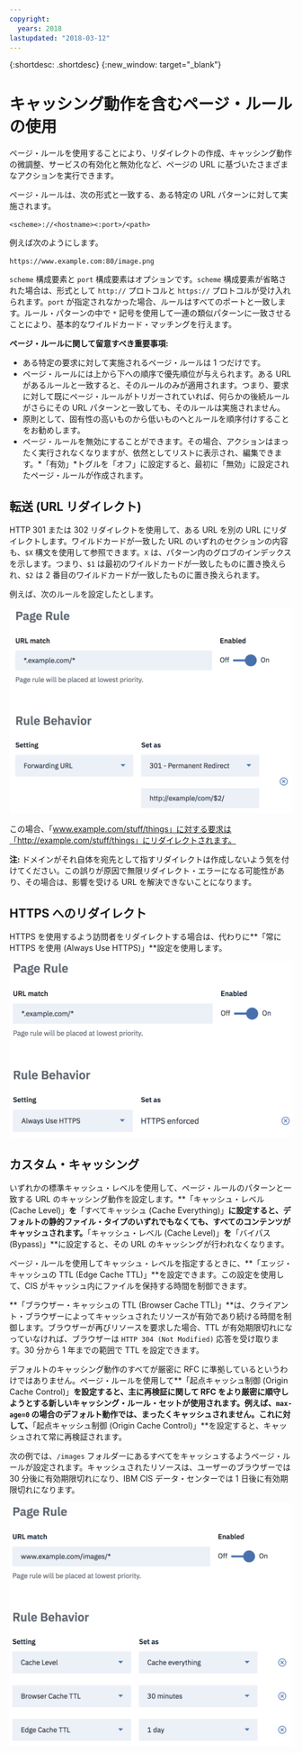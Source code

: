 ```yaml
---
copyright:
  years: 2018
lastupdated: "2018-03-12"
---
```


{:shortdesc: .shortdesc}
{:new_window: target="_blank"}

# キャッシング動作を含むページ・ルールの使用

ページ・ルールを使用することにより、リダイレクトの作成、キャッシング動作の微調整、サービスの有効化と無効化など、ページの URL に基づいたさまざまなアクションを実行できます。

ページ・ルールは、次の形式と一致する、ある特定の URL パターンに対して実施されます。

`<scheme>://<hostname><:port>/<path>`

例えば次のようにします。

`https://www.example.com:80/image.png`

`scheme` 構成要素と `port` 構成要素はオプションです。`scheme` 構成要素が省略された場合は、形式として `http://` プロトコルと `https://` プロトコルが受け入れられます。`port` が指定されなかった場合、ルールはすべてのポートと一致します。ルール・パターンの中で `*` 記号を使用して一連の類似パターンに一致させることにより、基本的なワイルドカード・マッチングを行えます。

**ページ・ルールに関して留意すべき重要事項:**

 * ある特定の要求に対して実施されるページ・ルールは 1 つだけです。
 * ページ・ルールには上から下への順序で優先順位が与えられます。ある URL があるルールと一致すると、そのルールのみが適用されます。つまり、要求に対して既にページ・ルールがトリガーされていれば、何らかの後続ルールがさらにその URL パターンと一致しても、そのルールは実施されません。 
 * 原則として、固有性の高いものから低いものへとルールを順序付けすることをお勧めします。
 * ページ・ルールを無効にすることができます。その場合、アクションはまったく実行されなくなりますが、依然としてリストに表示され、編集できます。*「有効」*トグルを「オフ」に設定すると、最初に「無効」に設定されたページ・ルールが作成されます。


## 転送 (URL リダイレクト)
HTTP 301 または 302 リダイレクトを使用して、ある URL を別の URL にリダイレクトします。ワイルドカードが一致した URL のいずれのセクションの内容も、`$X` 構文を使用して参照できます。`X` は、パターン内のグロブのインデックスを示します。つまり、`$1` は最初のワイルドカードが一致したものに置き換えられ、`$2` は 2 番目のワイルドカードが一致したものに置き換えられます。

例えば、次のルールを設定したとします。

![画像](images/url-redirection-example.png)

この場合、「www.example.com/stuff/things」に対する要求は「http://example.com/stuff/things」にリダイレクトされます。

**注:** ドメインがそれ自体を宛先として指すリダイレクトは作成しないよう気を付けてください。この誤りが原因で無限リダイレクト・エラーになる可能性があり、その場合は、影響を受ける URL を解決できないことになります。


## HTTPS へのリダイレクト
HTTPS を使用するよう訪問者をリダイレクトする場合は、代わりに**「常に HTTPS を使用 (Always Use HTTPS)」**設定を使用します。

![画像 2](images/url-matching-patterns.png)


## カスタム・キャッシング
いずれかの標準キャッシュ・レベルを使用して、ページ・ルールのパターンと一致する URL のキャッシング動作を設定します。**「キャッシュ・レベル (Cache Level)」**を**「すべてキャッシュ (Cache Everything)」**に設定すると、デフォルトの静的ファイル・タイプのいずれでもなくても、すべてのコンテンツがキャッシュされます。**「キャッシュ・レベル (Cache Level)」**を**「バイパス (Bypass)」**に設定すると、その URL のキャッシングが行われなくなります。

ページ・ルールを使用してキャッシュ・レベルを指定するときに、**「エッジ・キャッシュの TTL (Edge Cache TTL)」**を設定できます。この設定を使用して、CIS がキャッシュ内にファイルを保持する時間を制御できます。

**「ブラウザー・キャッシュの TTL (Browser Cache TTL)」**は、クライアント・ブラウザーによってキャッシュされたリソースが有効であり続ける時間を制御します。ブラウザーが再びリソースを要求した場合、TTL が有効期限切れになっていなければ、ブラウザーは `HTTP 304 (Not Modified)` 応答を受け取ります。30 分から 1 年までの範囲で TTL を設定できます。

デフォルトのキャッシング動作のすべてが厳密に RFC に準拠しているというわけではありません。ページ・ルールを使用して**「起点キャッシュ制御 (Origin Cache Control)」**を設定すると、主に再検証に関して RFC をより厳密に順守しようとする新しいキャッシング・ルール・セットが使用されます。例えば、`max-age=0` の場合のデフォルト動作では、まったくキャッシュされません。これに対して、**「起点キャッシュ制御 (Origin Cache Control)」**を設定すると、キャッシュされて常に再検証されます。

次の例では、`/images` フォルダーにあるすべてをキャッシュするようページ・ルールが設定されます。キャッシュされたリソースは、ユーザーのブラウザーでは 30 分後に有効期限切れになり、IBM CIS データ・センターでは 1 日後に有効期限切れになります。

![画像 3](images/url-example.png)
